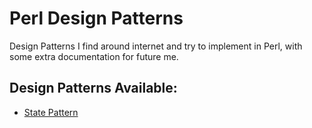 # Perl Design Patterns

Design Patterns I find around internet and try to implement in Perl, with some
extra documentation for future me.

## Design Patterns Available:

- [State Pattern](./docs/state/)

